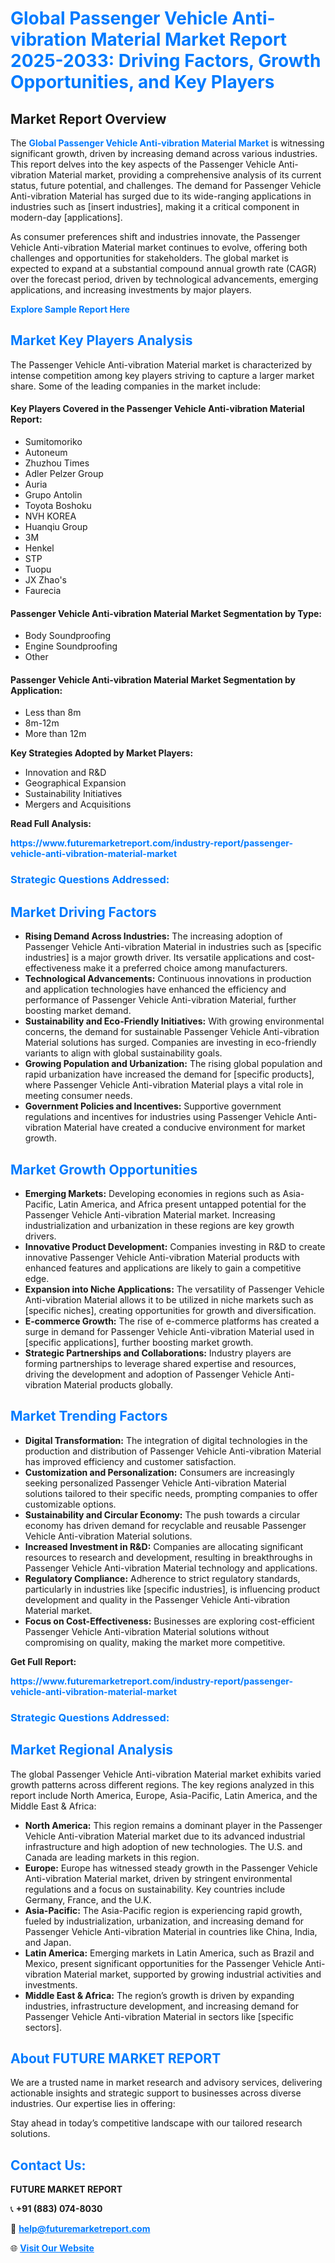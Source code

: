 <h1 style="color: #007BFF;">Global Passenger Vehicle Anti-vibration Material Market Report 2025-2033: Driving Factors, Growth Opportunities, and Key Players</h1>

<section id="overview">
<h2>Market Report Overview</h2>
<p>The <a href="https://www.futuremarketreport.com/industry-report/passenger-vehicle-anti-vibration-material-market" style="color: #007BFF; text-decoration: none;"><strong>Global Passenger Vehicle Anti-vibration Material Market</strong></a> is witnessing significant growth, driven by increasing demand across various industries. This report delves into the key aspects of the Passenger Vehicle Anti-vibration Material market, providing a comprehensive analysis of its current status, future potential, and challenges. The demand for Passenger Vehicle Anti-vibration Material has surged due to its wide-ranging applications in industries such as [insert industries], making it a critical component in modern-day [applications].</p>
<p>As consumer preferences shift and industries innovate, the Passenger Vehicle Anti-vibration Material market continues to evolve, offering both challenges and opportunities for stakeholders. The global market is expected to expand at a substantial compound annual growth rate (CAGR) over the forecast period, driven by technological advancements, emerging applications, and increasing investments by major players.</p>
</section>

<section id="overview">
<p><a href="https://www.futuremarketreport.com/request-sample/reportId=36362" style="color: #007BFF; text-decoration: none;"><strong>Explore Sample Report Here</strong></a></p>
</section>

<section id="key-players">
<h2 style="color: #007BFF;">Market Key Players Analysis</h2>
<p>The Passenger Vehicle Anti-vibration Material market is characterized by intense competition among key players striving to capture a larger market share. Some of the leading companies in the market include:</p>
<h4>Key Players Covered in the Passenger Vehicle Anti-vibration Material Report:</h4>
<ul><li>Sumitomoriko</li><li>Autoneum</li><li>Zhuzhou Times</li><li>Adler Pelzer Group</li><li>Auria</li><li>Grupo Antolin</li><li>Toyota Boshoku</li><li>NVH KOREA</li><li>Huanqiu Group</li><li>3M</li><li>Henkel</li><li>STP</li><li>Tuopu</li><li>JX Zhao&#039;s</li><li>Faurecia</li></ul>
<h4>Passenger Vehicle Anti-vibration Material Market Segmentation by Type:</h4>
<ul><li>Body Soundproofing</li><li>Engine Soundproofing</li><li>Other</li></ul>

<h4>Passenger Vehicle Anti-vibration Material Market Segmentation by Application:</h4>
<ul><li>Less than 8m</li><li>8m-12m</li><li>More than 12m</li></ul>
<p><strong>Key Strategies Adopted by Market Players:</strong></p>
<ul>
<li>Innovation and R&D</li>
<li>Geographical Expansion</li>
<li>Sustainability Initiatives</li>
<li>Mergers and Acquisitions</li>
</ul>
</section>

<section>
<p><strong>Read Full Analysis: </strong></p><a href="https://www.futuremarketreport.com/industry-report/passenger-vehicle-anti-vibration-material-market" style="color: #007BFF; text-decoration: none;"><strong>https://www.futuremarketreport.com/industry-report/passenger-vehicle-anti-vibration-material-market</strong></a>
<h3 style="color: #007BFF;">Strategic Questions Addressed:</h3>
</section>

<section id="driving-factors">
<h2 style="color: #007BFF;">Market Driving Factors</h2>
<ul>
<li><strong>Rising Demand Across Industries:</strong> The increasing adoption of Passenger Vehicle Anti-vibration Material in industries such as [specific industries] is a major growth driver. Its versatile applications and cost-effectiveness make it a preferred choice among manufacturers.</li>
<li><strong>Technological Advancements:</strong> Continuous innovations in production and application technologies have enhanced the efficiency and performance of Passenger Vehicle Anti-vibration Material, further boosting market demand.</li>
<li><strong>Sustainability and Eco-Friendly Initiatives:</strong> With growing environmental concerns, the demand for sustainable Passenger Vehicle Anti-vibration Material solutions has surged. Companies are investing in eco-friendly variants to align with global sustainability goals.</li>
<li><strong>Growing Population and Urbanization:</strong> The rising global population and rapid urbanization have increased the demand for [specific products], where Passenger Vehicle Anti-vibration Material plays a vital role in meeting consumer needs.</li>
<li><strong>Government Policies and Incentives:</strong> Supportive government regulations and incentives for industries using Passenger Vehicle Anti-vibration Material have created a conducive environment for market growth.</li>
</ul>
</section>

<section id="growth-opportunities">
<h2 style="color: #007BFF;">Market Growth Opportunities</h2>
<ul>
<li><strong>Emerging Markets:</strong> Developing economies in regions such as Asia-Pacific, Latin America, and Africa present untapped potential for the Passenger Vehicle Anti-vibration Material market. Increasing industrialization and urbanization in these regions are key growth drivers.</li>
<li><strong>Innovative Product Development:</strong> Companies investing in R&D to create innovative Passenger Vehicle Anti-vibration Material products with enhanced features and applications are likely to gain a competitive edge.</li>
<li><strong>Expansion into Niche Applications:</strong> The versatility of Passenger Vehicle Anti-vibration Material allows it to be utilized in niche markets such as [specific niches], creating opportunities for growth and diversification.</li>
<li><strong>E-commerce Growth:</strong> The rise of e-commerce platforms has created a surge in demand for Passenger Vehicle Anti-vibration Material used in [specific applications], further boosting market growth.</li>
<li><strong>Strategic Partnerships and Collaborations:</strong> Industry players are forming partnerships to leverage shared expertise and resources, driving the development and adoption of Passenger Vehicle Anti-vibration Material products globally.</li>
</ul>
</section>

<section id="trending-factors">
<h2 style="color: #007BFF;">Market Trending Factors</h2>
<ul>
<li><strong>Digital Transformation:</strong> The integration of digital technologies in the production and distribution of Passenger Vehicle Anti-vibration Material has improved efficiency and customer satisfaction.</li>
<li><strong>Customization and Personalization:</strong> Consumers are increasingly seeking personalized Passenger Vehicle Anti-vibration Material solutions tailored to their specific needs, prompting companies to offer customizable options.</li>
<li><strong>Sustainability and Circular Economy:</strong> The push towards a circular economy has driven demand for recyclable and reusable Passenger Vehicle Anti-vibration Material solutions.</li>
<li><strong>Increased Investment in R&D:</strong> Companies are allocating significant resources to research and development, resulting in breakthroughs in Passenger Vehicle Anti-vibration Material technology and applications.</li>
<li><strong>Regulatory Compliance:</strong> Adherence to strict regulatory standards, particularly in industries like [specific industries], is influencing product development and quality in the Passenger Vehicle Anti-vibration Material market.</li>
<li><strong>Focus on Cost-Effectiveness:</strong> Businesses are exploring cost-efficient Passenger Vehicle Anti-vibration Material solutions without compromising on quality, making the market more competitive.</li>
</ul>
</section>

<section>
<p><strong>Get Full Report: </strong></p><a href="https://www.futuremarketreport.com/industry-report/passenger-vehicle-anti-vibration-material-market" style="color: #007BFF; text-decoration: none;"><strong>https://www.futuremarketreport.com/industry-report/passenger-vehicle-anti-vibration-material-market</strong></a>
<h3 style="color: #007BFF;">Strategic Questions Addressed:</h3>
</section>


<section id="regional-analysis">
<h2 style="color: #007BFF;">Market Regional Analysis</h2>
<p>The global Passenger Vehicle Anti-vibration Material market exhibits varied growth patterns across different regions. The key regions analyzed in this report include North America, Europe, Asia-Pacific, Latin America, and the Middle East & Africa:</p>
<ul>
<li><strong>North America:</strong> This region remains a dominant player in the Passenger Vehicle Anti-vibration Material market due to its advanced industrial infrastructure and high adoption of new technologies. The U.S. and Canada are leading markets in this region.</li>
<li><strong>Europe:</strong> Europe has witnessed steady growth in the Passenger Vehicle Anti-vibration Material market, driven by stringent environmental regulations and a focus on sustainability. Key countries include Germany, France, and the U.K.</li>
<li><strong>Asia-Pacific:</strong> The Asia-Pacific region is experiencing rapid growth, fueled by industrialization, urbanization, and increasing demand for Passenger Vehicle Anti-vibration Material in countries like China, India, and Japan.</li>
<li><strong>Latin America:</strong> Emerging markets in Latin America, such as Brazil and Mexico, present significant opportunities for the Passenger Vehicle Anti-vibration Material market, supported by growing industrial activities and investments.</li>
<li><strong>Middle East & Africa:</strong> The region’s growth is driven by expanding industries, infrastructure development, and increasing demand for Passenger Vehicle Anti-vibration Material in sectors like [specific sectors].</li>
</ul>
</section>

<footer>
<h2 style="color: #007BFF;">About FUTURE MARKET REPORT</h2>
<p>We are a trusted name in market research and advisory services, delivering actionable insights and strategic support to businesses across diverse industries. Our expertise lies in offering:</p>

<p>Stay ahead in today’s competitive landscape with our tailored research solutions.</p>

<h2 style="color: #007BFF;">Contact Us:</h2>
<p><strong>FUTURE MARKET REPORT</strong></p>
<p>📞 <strong>+91 (883) 074-8030</strong></p>
<p>📧 <strong><a href="mailto:help@futuremarketreport.com" style="color: #007BFF;">help@futuremarketreport.com</a></strong></p>
<p>🌐 <strong><a href="https://www.futuremarketreport.com/" style="color: #007BFF;">Visit Our Website</a></strong></p>
</footer>
